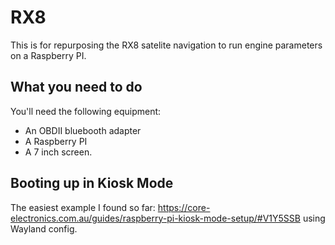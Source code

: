 # RX8

This is for repurposing the RX8 satelite navigation to run engine parameters on a Raspberry PI.

## What you need to do

You'll need the following equipment:

* An OBDII bluebooth adapter
* A Raspberry PI
* A 7 inch screen.

## Booting up in Kiosk Mode

The easiest example I found so far: https://core-electronics.com.au/guides/raspberry-pi-kiosk-mode-setup/#V1Y5SSB using Wayland config.

